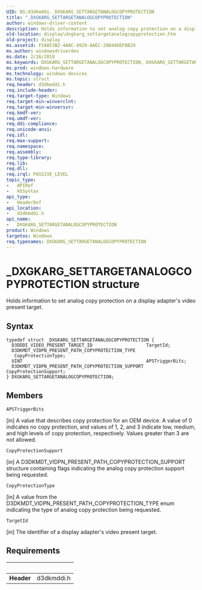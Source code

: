 ```yaml
---
UID: NS:d3dkmddi._DXGKARG_SETTARGETANALOGCOPYPROTECTION
title: "_DXGKARG_SETTARGETANALOGCOPYPROTECTION"
author: windows-driver-content
description: Holds information to set analog copy protection on a display adapter's video present target.
old-location: display\dxgkarg_settargetanalogcopyprotection.htm
old-project: display
ms.assetid: F5A853B2-4A8C-4929-AAEC-28844DEF0B29
ms.author: windowsdriverdev
ms.date: 2/26/2018
ms.keywords: DXGKARG_SETTARGETANALOGCOPYPROTECTION, DXGKARG_SETTARGETANALOGCOPYPROTECTION structure [Display Devices], _DXGKARG_SETTARGETANALOGCOPYPROTECTION, d3dkmddi/DXGKARG_SETTARGETANALOGCOPYPROTECTION, display.dxgkarg_settargetanalogcopyprotection
ms.prod: windows-hardware
ms.technology: windows-devices
ms.topic: struct
req.header: d3dkmddi.h
req.include-header: 
req.target-type: Windows
req.target-min-winverclnt: 
req.target-min-winversvr: 
req.kmdf-ver: 
req.umdf-ver: 
req.ddi-compliance: 
req.unicode-ansi: 
req.idl: 
req.max-support: 
req.namespace: 
req.assembly: 
req.type-library: 
req.lib: 
req.dll: 
req.irql: PASSIVE_LEVEL
topic_type:
-	APIRef
-	kbSyntax
api_type:
-	HeaderDef
api_location:
-	d3dkmddi.h
api_name:
-	DXGKARG_SETTARGETANALOGCOPYPROTECTION
product: Windows
targetos: Windows
req.typenames: DXGKARG_SETTARGETANALOGCOPYPROTECTION
---
```


# _DXGKARG_SETTARGETANALOGCOPYPROTECTION structure
Holds information to set analog copy protection on a display adapter's video present target.

## Syntax
````
typedef struct _DXGKARG_SETTARGETANALOGCOPYPROTECTION {
  D3DDDI_VIDEO_PRESENT_TARGET_ID                    TargetId;
  D3DKMDT_VIDPN_PRESENT_PATH_COPYPROTECTION_TYPE    CopyProtectionType;
  UINT                                              APSTriggerBits;
  D3DKMDT_VIDPN_PRESENT_PATH_COPYPROTECTION_SUPPORT CopyProtectionSupport;
} DXGKARG_SETTARGETANALOGCOPYPROTECTION;
````

## Members


`APSTriggerBits`

[in] A value that describes copy protection for an OEM device. A value of 0 indicates no copy protection, and values of 1, 2, and 3 indicate low, medium, and high levels of copy protection, respectively. Values greater than 3 are not allowed.

`CopyProtectionSupport`

[in] A D3DKMDT_VIDPN_PRESENT_PATH_COPYPROTECTION_SUPPORT structure containing flags indicating the analog copy protection support being requested.

`CopyProtectionType`

[in] A value from the D3DKMDT_VIDPN_PRESENT_PATH_COPYPROTECTION_TYPE enum indicating the type of analog copy protection being requested.

`TargetId`

[in] The identifier of a display adapter's video present target.


## Requirements
| &nbsp; | &nbsp; |
| ---- |:---- |
| **Header** | d3dkmddi.h |